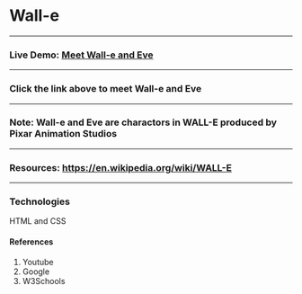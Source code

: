 # Wall-e
***
### Live Demo: [Meet Wall-e and Eve](https://rowanne-h.github.io/project-wall-e/)
***
### Click the link above to meet Wall-e and Eve
***
### Note: Wall-e and Eve are charactors in WALL-E produced by Pixar Animation Studios
***
### Resources: https://en.wikipedia.org/wiki/WALL-E
***
### Technologies
HTML and CSS
#### References
1. Youtube
2. Google
3. W3Schools
